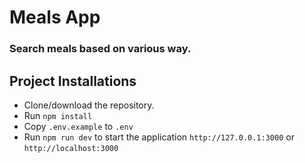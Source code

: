 # Meals App
### Search meals based on various way.

## Project Installations
<ul>
<li>Clone/download the repository.</li>
<li>Run <code>npm install</code></li>
<li>Copy <code>.env.example</code> to <code>.env</code></li>
<li>Run <code>npm run dev</code> to start the application <code>http://127.0.0.1:3000</code> or <code>http://localhost:3000</code></li>
</ul>

